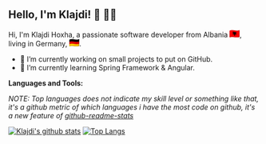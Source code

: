 
## **Hello, I'm Klajdi!**  :wave: :man_technologist:

Hi, I'm Klajdi Hoxha, a passionate software developer from Albania ![Albania's flag icon](assets/al.png), living in Germany, ![Germany's flag icon](assets/de.png).

 * :hammer: I’m currently working on small projects to put on GitHub.
 * :open_book: I’m currently learning Spring Framework & Angular.
 
 **Languages and Tools:**
 

*NOTE: Top languages does not indicate my skill level or something like that, it's a github metric of which languages i have the most code on github, it's a new feature of [github-readme-stats](https://github.com/anuraghazra/github-readme-stats)*

[![Klajdi's github stats](https://github-readme-stats.vercel.app/api?username=Davion&show_icons=true)](https://github.com/anuraghazra/github-readme-stats)
[![Top Langs](https://github-readme-stats.vercel.app/api/top-langs/?username=Davion&layout=compact)](https://github.com/anuraghazra/github-readme-stats)

